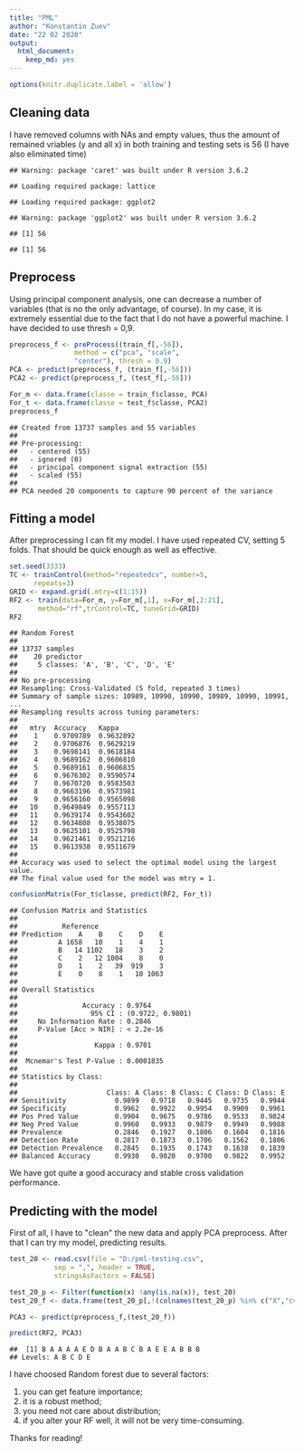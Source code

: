 ```yaml
---
title: "PML"
author: "Konstantin Zuev"
date: "22 02 2020"
output: 
  html_document: 
    keep_md: yes
---
```





```r
options(knitr.duplicate.label = 'allow')
```

## Cleaning data

I have removed columns with NAs and empty values, thus the amount of remained vriables (y and all x) in both training and testing sets is 56 (I have also eliminated time)


```
## Warning: package 'caret' was built under R version 3.6.2
```

```
## Loading required package: lattice
```

```
## Loading required package: ggplot2
```

```
## Warning: package 'ggplot2' was built under R version 3.6.2
```

```
## [1] 56
```

```
## [1] 56
```

## Preprocess 

Using principal component analysis, one can decrease a number of variables (that is no the only advantage, of course). In my case, it is extremely essential due to the fact that I do not have a powerful machine. I have decided to use thresh = 0,9.


```r
preprocess_f <- preProcess((train_f[,-56]), 
                method = c("pca", "scale",
                "center"), thresh = 0.9)
PCA <- predict(preprocess_f, (train_f[,-56]))
PCA2 <- predict(preprocess_f, (test_f[,-56]))

For_m <- data.frame(classe = train_f$classe, PCA)
For_t <- data.frame(classe = test_f$classe, PCA2)
preprocess_f
```

```
## Created from 13737 samples and 55 variables
## 
## Pre-processing:
##   - centered (55)
##   - ignored (0)
##   - principal component signal extraction (55)
##   - scaled (55)
## 
## PCA needed 20 components to capture 90 percent of the variance
```

## Fitting a model 

After preprocessing I can fit my model. I have used repeated CV, setting 5 folds. That should be quick enough as well as effective.


```r
set.seed(3333)
TC <- trainControl(method="repeatedcv", number=5,
      repeats=3)
GRID <- expand.grid(.mtry=c(1:15))
RF2 <- train(data=For_m, y=For_m[,1], x=For_m[,2:21],
       method="rf",trControl=TC, tuneGrid=GRID)
RF2
```

```
## Random Forest 
## 
## 13737 samples
##    20 predictor
##     5 classes: 'A', 'B', 'C', 'D', 'E' 
## 
## No pre-processing
## Resampling: Cross-Validated (5 fold, repeated 3 times) 
## Summary of sample sizes: 10989, 10990, 10990, 10989, 10990, 10991, ... 
## Resampling results across tuning parameters:
## 
##   mtry  Accuracy   Kappa    
##    1    0.9709789  0.9632892
##    2    0.9706876  0.9629219
##    3    0.9698141  0.9618184
##    4    0.9689162  0.9606810
##    5    0.9689161  0.9606835
##    6    0.9676302  0.9590574
##    7    0.9670720  0.9583503
##    8    0.9663196  0.9573981
##    9    0.9656160  0.9565098
##   10    0.9649849  0.9557113
##   11    0.9639174  0.9543602
##   12    0.9634808  0.9538075
##   13    0.9625101  0.9525798
##   14    0.9621461  0.9521216
##   15    0.9613938  0.9511679
## 
## Accuracy was used to select the optimal model using the largest value.
## The final value used for the model was mtry = 1.
```

```r
confusionMatrix(For_t$classe, predict(RF2, For_t))
```

```
## Confusion Matrix and Statistics
## 
##           Reference
## Prediction    A    B    C    D    E
##          A 1658   10    1    4    1
##          B   14 1102   18    3    2
##          C    2   12 1004    8    0
##          D    1    2   39  919    3
##          E    0    8    1   10 1063
## 
## Overall Statistics
##                                           
##                Accuracy : 0.9764          
##                  95% CI : (0.9722, 0.9801)
##     No Information Rate : 0.2846          
##     P-Value [Acc > NIR] : < 2.2e-16       
##                                           
##                   Kappa : 0.9701          
##                                           
##  Mcnemar's Test P-Value : 0.0001835       
## 
## Statistics by Class:
## 
##                      Class: A Class: B Class: C Class: D Class: E
## Sensitivity            0.9899   0.9718   0.9445   0.9735   0.9944
## Specificity            0.9962   0.9922   0.9954   0.9909   0.9961
## Pos Pred Value         0.9904   0.9675   0.9786   0.9533   0.9824
## Neg Pred Value         0.9960   0.9933   0.9879   0.9949   0.9988
## Prevalence             0.2846   0.1927   0.1806   0.1604   0.1816
## Detection Rate         0.2817   0.1873   0.1706   0.1562   0.1806
## Detection Prevalence   0.2845   0.1935   0.1743   0.1638   0.1839
## Balanced Accuracy      0.9930   0.9820   0.9700   0.9822   0.9952
```

We have got quite a good accuracy and stable cross validation performance.

## Predicting with the model 

First of all, I have to "clean" the new data and apply PCA preprocess. After that I can try my model, predicting results.


```r
test_20 <- read.csv(file = "D:/pml-testing.csv", 
           sep = ",", header = TRUE, 
           stringsAsFactors = FALSE)

test_20_p <- Filter(function(x) !any(is.na(x)), test_20)
test_20_f <- data.frame(test_20_p[,!(colnames(test_20_p) %in% c("X","cvtd_timestamp","new_window","user_name","problem_id"))])

PCA3 <- predict(preprocess_f,(test_20_f))

predict(RF2, PCA3)
```

```
##  [1] B A A A A E D B A A B C B A E E A B B B
## Levels: A B C D E
```

I have choosed Random forest due to several factors:
 1) you can get feature importance;
 1) it is a robust method;
 2) you need not care about distribution;
 3) if you alter your RF well, it will not be very   time-consuming.
 
 Thanks for reading!
